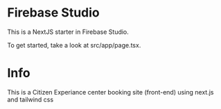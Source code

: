 # Firebase Studio

This is a NextJS starter in Firebase Studio.

To get started, take a look at src/app/page.tsx.

# Info
This is a Citizen Experiance center booking site (front-end) using next.js and tailwind css 


